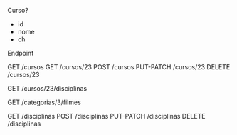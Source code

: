 Curso?
- id
- nome
- ch

Endpoint

GET /cursos
    GET /cursos/23 
POST /cursos
PUT-PATCH /cursos/23
DELETE /cursos/23

GET /cursos/23/disciplinas

GET /categorias/3/filmes

GET /disciplinas
POST /disciplinas
PUT-PATCH /disciplinas
DELETE /disciplinas
